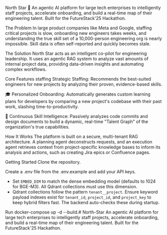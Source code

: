 North Star 🌟
An agentic AI platform for large tech enterprises to intelligently staff projects, accelerate onboarding, and build a real-time map of their engineering talent. Built for the FutureStack'25 Hackathon.

The Problem
In large product companies like Meta and Google, staffing critical projects is slow, onboarding new engineers takes weeks, and understanding the true skill set of a 10,000-person engineering org is nearly impossible. Skill data is often self-reported and quickly becomes stale.

The Solution
North Star acts as an intelligent co-pilot for engineering leadership. It uses an agentic RAG system to analyze vast amounts of internal project data, providing data-driven insights and automating complex workflows.

Core Features
staffing️ Strategic Staffing: Recommends the best-suited engineers for new projects by analyzing their proven, evidence-based skills.

🎓 Personalized Onboarding: Automatically generates custom learning plans for developers by comparing a new project's codebase with their past work, slashing time-to-productivity.

🔬 Continuous Skill Intelligence: Passively analyzes code commits and design documents to build a dynamic, real-time "Talent Graph" of the organization's true capabilities.

How It Works
The platform is built on a secure, multi-tenant RAG architecture. A planning agent deconstructs requests, and an execution agent retrieves context from project-specific knowledge bases to inform its analysis and actions, such as creating Jira epics or Confluence pages.

Getting Started
Clone the repository.

Create a .env file from the .env.example and add your API keys.

- Set `EMBED_DIM` to match the dense embedding model (defaults to 1024 for BGE-M3). All Qdrant collections must use this dimension.
- Qdrant collections follow the pattern `tenant__project`. Ensure keyword payload indexes exist for `tenant_id`, `project_id`, and `project_key` to keep hybrid filters fast. The backend auto-checks these during startup.

Run docker-compose up -d --build.# North-Star
An agentic AI platform for large tech enterprises to intelligently staff projects, accelerate onboarding, and build a real-time map of their engineering talent. Built for the FutureStack'25 Hackathon.
